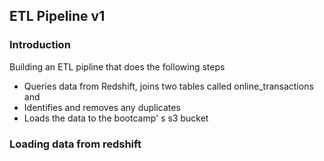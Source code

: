 ## ETL Pipeline v1

### Introduction
Building an ETL pipline that does the following steps
- Queries data from Redshift, joins two tables called online_transactions and
- Identifies and removes any duplicates
- Loads the data to the bootcamp' s s3 bucket

### Loading data from redshift

